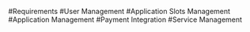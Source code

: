 #Requirements
#User Management
#Application Slots Management
#Application Management
#Payment Integration
#Service Management
